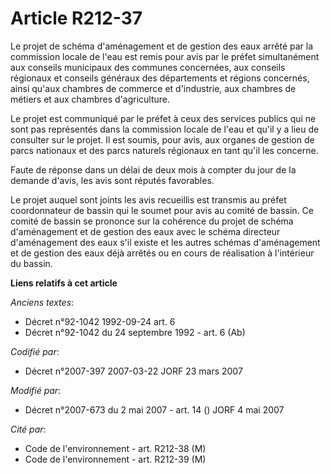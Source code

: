 # Article R212-37

Le projet de schéma d'aménagement et de gestion des eaux arrêté par la commission locale de l'eau est remis pour avis par le
préfet simultanément aux conseils municipaux des communes concernées, aux conseils régionaux et conseils généraux des
départements et régions concernés, ainsi qu'aux chambres de commerce et d'industrie, aux chambres de métiers et aux chambres
d'agriculture.

Le projet est communiqué par le préfet à ceux des services publics qui ne sont pas représentés dans la commission locale de
l'eau et qu'il y a lieu de consulter sur le projet. Il est soumis, pour avis, aux organes de gestion de parcs nationaux et
des parcs naturels régionaux en tant qu'il les concerne.

Faute de réponse dans un délai de deux mois à compter du jour de la demande d'avis, les avis sont réputés favorables.

Le projet auquel sont joints les avis recueillis est transmis au préfet coordonnateur de bassin qui le soumet pour avis au
comité de bassin. Ce comité de bassin se prononce sur la cohérence du projet de schéma d'aménagement et de gestion des eaux
avec le schéma directeur d'aménagement des eaux s'il existe et les autres schémas d'aménagement et de gestion des eaux déjà
arrêtés ou en cours de réalisation à l'intérieur du bassin.

**Liens relatifs à cet article**

_Anciens textes_:

  - Décret n°92-1042 1992-09-24 art. 6
  - Décret n°92-1042 du 24 septembre 1992 - art. 6 (Ab)

_Codifié par_:

  - Décret n°2007-397 2007-03-22 JORF 23 mars 2007

_Modifié par_:

  - Décret n°2007-673 du 2 mai 2007 - art. 14 () JORF 4 mai 2007

_Cité par_:

  - Code de l'environnement - art. R212-38 (M)
  - Code de l'environnement - art. R212-39 (M)
